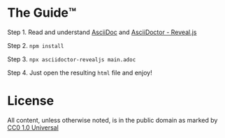 # The Guide:tm:

Step 1. Read and understand [AsciiDoc](https://docs.asciidoctor.org/asciidoc/latest/) and [AsciiDoctor - Reveal.js](https://docs.asciidoctor.org/reveal.js-converter/latest/)

Step 2. `npm install`

Step 3. `npx asciidoctor-revealjs main.adoc`

Step 4. Just open the resulting `html` file and enjoy!

# License

All content, unless otherwise noted, is in the public domain as marked by [CC0 1.0 Universal](https://creativecommons.org/publicdomain/zero/1.0/)
